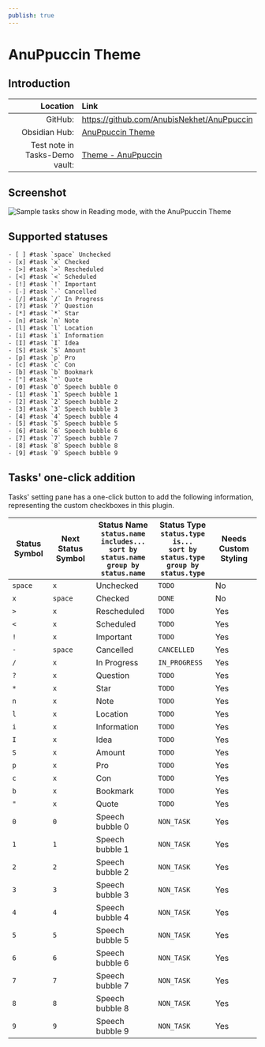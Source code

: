 ```yaml
---
publish: true
---
```


# AnuPpuccin Theme

## Introduction

|                       Location | Link                                                                                                                                                        |
| ------------------------------:|:----------------------------------------------------------------------------------------------------------------------------------------------------------- |
|                        GitHub: | <https://github.com/AnubisNekhet/AnuPpuccin>                                                                                                                |
|                  Obsidian Hub: | [AnuPpuccin Theme](https://publish.obsidian.md/hub/02+-+Community+Expansions/02.05+All+Community+Expansions/Themes/AnuPpuccin)                              |
| Test note in Tasks-Demo vault: | [Theme - AnuPpuccin](https://github.com/obsidian-tasks-group/obsidian-tasks/blob/main/resources/sample_vaults/Tasks-Demo/Styling/Theme%20-%20AnuPpuccin.md) |

## Screenshot

![Sample tasks show in Reading mode, with the AnuPpuccin Theme](../../../images/theme-anuppuccin-reading-view.png)

## Supported statuses

<!-- snippet: DocsSamplesForStatuses.test.Theme_AnuPpuccin_Text.approved.txt -->
```txt
- [ ] #task `space` Unchecked
- [x] #task `x` Checked
- [>] #task `>` Rescheduled
- [<] #task `<` Scheduled
- [!] #task `!` Important
- [-] #task `-` Cancelled
- [/] #task `/` In Progress
- [?] #task `?` Question
- [*] #task `*` Star
- [n] #task `n` Note
- [l] #task `l` Location
- [i] #task `i` Information
- [I] #task `I` Idea
- [S] #task `S` Amount
- [p] #task `p` Pro
- [c] #task `c` Con
- [b] #task `b` Bookmark
- ["] #task `"` Quote
- [0] #task `0` Speech bubble 0
- [1] #task `1` Speech bubble 1
- [2] #task `2` Speech bubble 2
- [3] #task `3` Speech bubble 3
- [4] #task `4` Speech bubble 4
- [5] #task `5` Speech bubble 5
- [6] #task `6` Speech bubble 6
- [7] #task `7` Speech bubble 7
- [8] #task `8` Speech bubble 8
- [9] #task `9` Speech bubble 9
```
<!-- endSnippet -->

## Tasks' one-click addition

Tasks' setting pane has a one-click button to add the following information, representing the custom checkboxes in this plugin.

<!-- placeholder to force blank line before included text --> <!-- include: DocsSamplesForStatuses.test.Theme_AnuPpuccin_Table.approved.md -->

| Status Symbol | Next Status Symbol | Status Name<br>`status.name includes...`<br>`sort by status.name`<br>`group by status.name` | Status Type<br>`status.type is...`<br>`sort by status.type`<br>`group by status.type` | Needs Custom Styling |
| ----- | ----- | ----- | ----- | ----- |
| `space` | `x` | Unchecked | `TODO` | No |
| `x` | `space` | Checked | `DONE` | No |
| `>` | `x` | Rescheduled | `TODO` | Yes |
| `<` | `x` | Scheduled | `TODO` | Yes |
| `!` | `x` | Important | `TODO` | Yes |
| `-` | `space` | Cancelled | `CANCELLED` | Yes |
| `/` | `x` | In Progress | `IN_PROGRESS` | Yes |
| `?` | `x` | Question | `TODO` | Yes |
| `*` | `x` | Star | `TODO` | Yes |
| `n` | `x` | Note | `TODO` | Yes |
| `l` | `x` | Location | `TODO` | Yes |
| `i` | `x` | Information | `TODO` | Yes |
| `I` | `x` | Idea | `TODO` | Yes |
| `S` | `x` | Amount | `TODO` | Yes |
| `p` | `x` | Pro | `TODO` | Yes |
| `c` | `x` | Con | `TODO` | Yes |
| `b` | `x` | Bookmark | `TODO` | Yes |
| `"` | `x` | Quote | `TODO` | Yes |
| `0` | `0` | Speech bubble 0 | `NON_TASK` | Yes |
| `1` | `1` | Speech bubble 1 | `NON_TASK` | Yes |
| `2` | `2` | Speech bubble 2 | `NON_TASK` | Yes |
| `3` | `3` | Speech bubble 3 | `NON_TASK` | Yes |
| `4` | `4` | Speech bubble 4 | `NON_TASK` | Yes |
| `5` | `5` | Speech bubble 5 | `NON_TASK` | Yes |
| `6` | `6` | Speech bubble 6 | `NON_TASK` | Yes |
| `7` | `7` | Speech bubble 7 | `NON_TASK` | Yes |
| `8` | `8` | Speech bubble 8 | `NON_TASK` | Yes |
| `9` | `9` | Speech bubble 9 | `NON_TASK` | Yes |

<!-- placeholder to force blank line after included text --> <!-- endInclude -->
